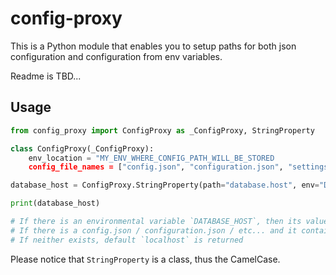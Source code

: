 # config-proxy

This is a Python module that enables you to setup paths for both json configuration and configuration from env variables.

Readme is TBD...

## Usage

```python
from config_proxy import ConfigProxy as _ConfigProxy, StringProperty

class ConfigProxy(_ConfigProxy):
    env_location = "MY_ENV_WHERE_CONFIG_PATH_WILL_BE_STORED
    config_file_names = ["config.json", "configuration.json", "settings.json", "my-cool-app.json"]

database_host = ConfigProxy.StringProperty(path="database.host", env="DATABASE_HOST", default="localhost")

print(database_host)

# If there is an environmental variable `DATABASE_HOST`, then its value is returned
# If there is a config.json / configuration.json / etc... and it contains {"database": {"host": "<your host>"}}, `<your host>` value is returned
# If neither exists, default `localhost` is returned
```

Please notice that `StringProperty` is a class, thus the CamelCase.
